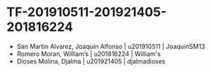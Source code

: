 # TF-201910511-201921405-201816224

- San Martin Alvarez, Joaquin Alfonso | u201910511 | JoaquinSM13
- Romero Moran, William’s             | u201816224 | William's
- Dioses Molina, Djalma               | u201921405 | djalmadioses
